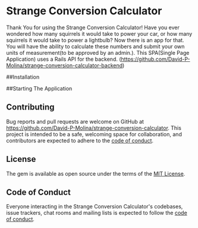 # Strange Conversion Calculator
Thank You for using the Strange Conversion Calculator! 
Have you ever wondered how many squirrels it would take to power your car, or how many squirrels it would take to power a lightbulb? Now there is an app for that.
You will have the ability to calculate these numbers and submit your own units of measurement(to be approved by an admin.).
This SPA(Single Page Application) uses a Rails API for the backend. (https://github.com/David-P-Molina/strange-conversion-calculator-backend)

##Installation

##Starting The Application

## Contributing

Bug reports and pull requests are welcome on GitHub at https://github.com/David-P-Molina/strange-conversion-calculator. This project is intended to be a safe, welcoming space for collaboration, and contributors are expected to adhere to the [code of conduct](https://github.com/David-P-Molina/strange-conversion-calculator/CODE_OF_CONDUCT.md).

## License

The gem is available as open source under the terms of the [MIT License](https://opensource.org/licenses/MIT).

## Code of Conduct

Everyone interacting in the Strange Conversion Calculator's codebases, issue trackers, chat rooms and mailing lists is expected to follow the [code of conduct](https://github.com/David-P-Molina/strange-conversion-calculator/blob/master/CODE_OF_CONDUCT.md).